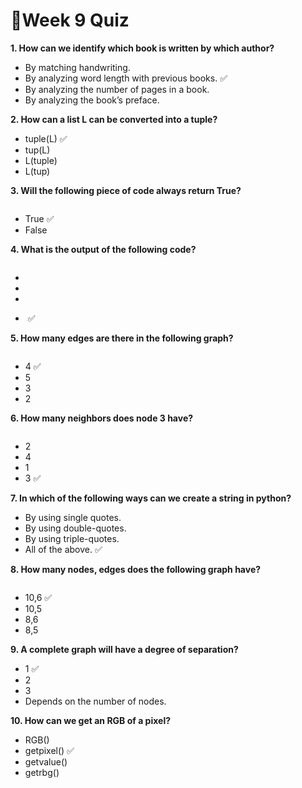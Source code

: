 # 📌Week 9 Quiz

**1. How can we identify which book is written by which author?**
- By matching handwriting.
- By analyzing word length with previous books.  ✅
- By analyzing the number of pages in a book.
- By analyzing the book’s preface.

**2. How can a list L can be converted into a tuple?**
- tuple(L)  ✅
- tup(L)
- L(tuple)
- L(tup)

**3. Will the following piece of code always return True?**

<img src="https://storage.googleapis.com/swayam-node1-production.appspot.com/assets/img/noc22_cs31/JOC_W9_Q3.PNG" alt="">
	
- True  ✅
- False

**4. What is the output of the following code?**

<img src="https://storage.googleapis.com/swayam-node1-production.appspot.com/assets/img/noc22_cs31/JOC_W9_Q4.PNG" alt="">

- <img src="https://storage.googleapis.com/swayam-node1-production.appspot.com/assets/img/noc22_cs31/JOC_W9_Q4.A.PNG" alt="">

- <img src="https://storage.googleapis.com/swayam-node1-production.appspot.com/assets/img/noc22_cs31/JOC_W9_Q4.B.PNG" alt="">

- <img src="https://storage.googleapis.com/swayam-node1-production.appspot.com/assets/img/noc22_cs31/JOC_W9_Q4.C.PNG" alt="">

- <img src="https://storage.googleapis.com/swayam-node1-production.appspot.com/assets/img/noc22_cs31/JOC_W9_Q4.D.PNG" alt="">  ✅

**5. How many edges are there in the following graph?**

<img src="https://storage.googleapis.com/swayam-node1-production.appspot.com/assets/img/noc22_cs31/JOC_W9_Q5.PNG" alt="">
	
- 4  ✅
- 5
- 3
- 2

**6. How many neighbors does node 3 have?**

<img src="https://storage.googleapis.com/swayam-node1-production.appspot.com/assets/img/noc22_cs31/JOC_W9_Q6.PNG" alt="">
	
- 2
- 4
- 1
- 3  ✅

**7. In which of the following ways can we create a string in python?**
	
- By using single quotes.
- By using double-quotes.
- By using triple-quotes.
- All of the above.  ✅

**8. How many nodes, edges does the following graph have?**

<img src="https://storage.googleapis.com/swayam-node1-production.appspot.com/assets/img/noc22_cs31/JOC_W9_Q8.PNG" alt="">
		
- 10,6  ✅
- 10,5
- 8,6
- 8,5

**9. A complete graph will have a degree of separation?**
- 1  ✅
- 2
- 3
- Depends on the number of nodes.

**10. How can we get an RGB of a pixel?**
- RGB()
- getpixel()  ✅
- getvalue()
- getrbg()
